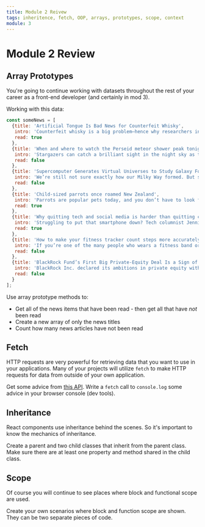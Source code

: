 ```yaml
---
title: Module 2 Reivew
tags: inheritence, fetch, OOP, arrays, prototypes, scope, context
module: 3
---
```


# Module 2 Review

## Array Prototypes

You're going to continue working with datasets throughout the rest of your career as a front-end developer (and certainly in mod 3).

Working with this data:

```js
const someNews = [
  {title: 'Artificial Tongue Is Bad News for Counterfeit Whisky',
   intro: 'Counterfeit whisky is a big problem—hence why researchers in Scotland have invented a "tongue" better able to distinguish between fake and authentic bottles than the human equivalent...  ',
   read: true 
  },
  {title: 'When and where to watch the Perseid meteor shower peak tonight',
   intro: 'Stargazers can catch a brilliant sight in the night sky as the annual Perseid meteor shower will reach its peak Monday night into Tuesday. However, it will face bright interference this year from the moon, which is close to being completely full, NASA said...',
   read: false 
  },
  {title: 'Supercomputer Generates Virtual Universes to Study Galaxy Formation',
   intro: 'We’re still not sure exactly how our Milky Way formed. But scientists at the University of Arizona (UA) are one step closer to finding out, thanks to supercomputer simulations...',
   read: false 
  },
  {title: 'Child-sized parrots once roamed New Zealand',
   intro: 'Parrots are popular pets today, and you don’t have to look far on YouTube to find charming videos of tropical birds doing adorable things. They’re fun animals, and their small size makes them appealing to potential owners. Fossils from New Zealand reveal the existence of an ancient parrot that would definitely not have been a good fit for an apartment-dweller...',
   read: true 
  },
  {title: 'Why quitting tech and social media is harder than quitting cigarettes',
   intro: 'Struggling to put that smartphone down? Tech columnist Jennifer Jolly offers some tips and tools you can use to kick the habit...',
   read: true 
  },
  {title: 'How to make your fitness tracker count steps more accurately',
   intro: 'If you’re one of the many people who wears a fitness band or smartwatch to count your steps, you may not be aware of one inescapable fact: they lie. Just because they tell you that you’ve reached your daily goal doesn’t mean that you actually took that many steps...',
   read: false 
  },
  {title: 'BlackRock Fund’s First Big Private-Equity Deal Is a Sign of What’s to Come',
   intro: 'BlackRock Inc. declared its ambitions in private equity with the first deal from a new closely watched fund. The money manager on Sunday said it purchased a stake in Authentic Brands Group, which owns brands including Sports Illustrated, Juicy Couture and Nine West, and controls licensing rights of celebrity brands from Muhammad Ali to Marilyn Monroe...',
   read: false 
  }
];
```

Use array prototype methods to:

* Get all of the news items that have been read - then get all that have _not_ been read
* Create a new array of only the news titles
* Count how many news articles have not been read

## Fetch

HTTP requests are very powerful for retrieving data that you want to use in your applications. Many of your projects will utilize `fetch` to make HTTP requests for data from outside of your own application.

Get some advice from [this API](https://api.adviceslip.com/). Write a `fetch` call to `console.log` some advice in your browser console (dev tools).

## Inheritance

React components use inheritance behind the scenes. So it's important to know the mechanics of inheritance.

Create a parent and two child classes that inherit from the parent class. Make sure there are at least one property and method shared in the child class.

## Scope

Of course you will continue to see places where block and functional scope are used.

Create your own scenarios where block and function scope are shown. They can be two separate pieces of code.
